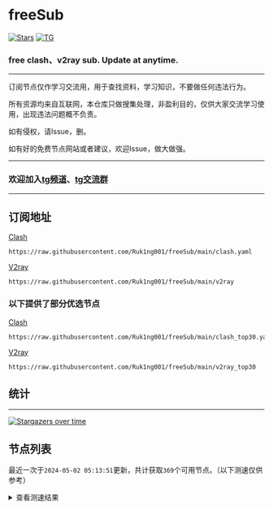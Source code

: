 # freeSub
[![Stars](https://img.shields.io/github/stars/Ruk1ng001/freeSub)](https://github.com/Ruk1ng001/freeSub/stargazers)
[![TG](https://img.shields.io/badge/Telegram-gray?logo=Telegram)](https://t.me/Ruk1ng001)
### free clash、v2ray sub. Update at anytime.

---

订阅节点仅作学习交流用，用于查找资料，学习知识，不要做任何违法行为。

所有资源均来自互联网，本仓库只做搜集处理，非盈利目的，仅供大家交流学习使用，出现违法问题概不负责。

如有侵权，请Issue，删。

如有好的免费节点网站或者建议，欢迎Issue，做大做强。

---

### 欢迎加入[tg频道](https://t.me/Ruk1ng001)、[tg交流群](https://t.me/+-e-b04EE5Cw2NmU1)

---

## 订阅地址
[Clash](https://raw.githubusercontent.com/Ruk1ng001/freeSub/main/clash.yaml)
```
https://raw.githubusercontent.com/Ruk1ng001/freeSub/main/clash.yaml
```
[V2ray](https://raw.githubusercontent.com/Ruk1ng001/freeSub/main/v2ray)
```
https://raw.githubusercontent.com/Ruk1ng001/freeSub/main/v2ray
```
### 以下提供了部分优选节点

[Clash](https://raw.githubusercontent.com/Ruk1ng001/freeSub/main/clash_top30.yaml)
```
https://raw.githubusercontent.com/Ruk1ng001/freeSub/main/clash_top30.yaml
```
[V2ray](https://raw.githubusercontent.com/Ruk1ng001/freeSub/main/v2ray_top30)
```
https://raw.githubusercontent.com/Ruk1ng001/freeSub/main/v2ray_top30
```

## 统计

---

[![Stargazers over time](https://starchart.cc/Ruk1ng001/freeSub.svg)](https://starchart.cc/Ruk1ng001/freeSub)

## 节点列表

最近一次于`2024-05-02 05:13:51`更新，共计获取`369`个可用节点。（以下测速仅供参考）

<details> <summary>查看测速结果</summary>

| 序号 | 节点 | 带宽 | 延迟 |
|:--:|:--:|:--:|:--:|
 | 1 | github.com/Ruk1ng001_626559234 | 2.06MB/s | 340.00ms |
 | 2 | github.com/Ruk1ng001_856261957 | 1.99MB/s | 361.00ms |
 | 3 | github.com/Ruk1ng001_2985772439 | 1.96MB/s | 341.00ms |
 | 4 | github.com/Ruk1ng001_2369171920 | 1.93MB/s | 349.00ms |
 | 5 | github.com/Ruk1ng001_3296524446 | 1.78MB/s | 406.00ms |
 | 6 | github.com/Ruk1ng001_4217507469 | 1.73MB/s | 402.00ms |
 | 7 | github.com/Ruk1ng001_1453958981 | 1.66MB/s | 453.00ms |
 | 8 | github.com/Ruk1ng001_2178163495 | 1.65MB/s | 413.00ms |
 | 9 | github.com/Ruk1ng001_138898346 | 1.64MB/s | 391.00ms |
 | 10 | github.com/Ruk1ng001_2462725052 | 1.61MB/s | 438.00ms |
 | 11 | github.com/Ruk1ng001_2421155418 | 1.59MB/s | 409.00ms |
 | 12 | github.com/Ruk1ng001_721721170 | 1.51MB/s | 326.00ms |
 | 13 | github.com/Ruk1ng001_2688304664 | 1.49MB/s | 499.00ms |
 | 14 | github.com/Ruk1ng001_3577859919 | 1.46MB/s | 278.00ms |
 | 15 | github.com/Ruk1ng001_941228132 | 1.43MB/s | 272.00ms |
 | 16 | github.com/Ruk1ng001_3860727658 | 1.43MB/s | 443.00ms |
 | 17 | github.com/Ruk1ng001_2690418513 | 1.43MB/s | 446.00ms |
 | 18 | github.com/Ruk1ng001_2071703730 | 1.43MB/s | 519.00ms |
 | 19 | github.com/Ruk1ng001_924727498 | 1.41MB/s | 524.00ms |
 | 20 | github.com/Ruk1ng001_2637886182 | 1.41MB/s | 521.00ms |
 | 21 | github.com/Ruk1ng001_2585037498 | 1.40MB/s | 488.00ms |
 | 22 | github.com/Ruk1ng001_4043686552 | 1.40MB/s | 408.00ms |
 | 23 | github.com/Ruk1ng001_2738419366 | 1.35MB/s | 497.00ms |
 | 24 | github.com/Ruk1ng001_3539510486 | 1.32MB/s | 560.00ms |
 | 25 | github.com/Ruk1ng001_3223187559 | 1.30MB/s | 429.00ms |
 | 26 | github.com/Ruk1ng001_3038225484 | 1.30MB/s | 542.00ms |
 | 27 | github.com/Ruk1ng001_1948467440 | 1.28MB/s | 454.00ms |
 | 28 | github.com/Ruk1ng001_1419532988 | 1.28MB/s | 569.00ms |
 | 29 | github.com/Ruk1ng001_3350958842 | 1.26MB/s | 511.00ms |
 | 30 | github.com/Ruk1ng001_2583043677 | 1.24MB/s | 607.00ms |
 | 31 | github.com/Ruk1ng001_902969504 | 1.21MB/s | 359.00ms |
 | 32 | github.com/Ruk1ng001_3777618365 | 1.21MB/s | 453.00ms |
 | 33 | github.com/Ruk1ng001_777700868 | 1.19MB/s | 381.00ms |
 | 34 | github.com/Ruk1ng001_782415132 | 1.18MB/s | 442.00ms |
 | 35 | github.com/Ruk1ng001_1584523613 | 1.18MB/s | 444.00ms |
 | 36 | github.com/Ruk1ng001_287266376 | 1.17MB/s | 511.00ms |
 | 37 | github.com/Ruk1ng001_1686614806 | 1.17MB/s | 411.00ms |
 | 38 | github.com/Ruk1ng001_2245605695 | 1.16MB/s | 378.00ms |
 | 39 | github.com/Ruk1ng001_3823499304 | 1.12MB/s | 749.00ms |
 | 40 | github.com/Ruk1ng001_125156137 | 1.11MB/s | 561.00ms |
 | 41 | github.com/Ruk1ng001_71355846 | 1.04MB/s | 686.00ms |
 | 42 | github.com/Ruk1ng001_4267661144 | 1.04MB/s | 380.00ms |
 | 43 | github.com/Ruk1ng001_2394693661 | 1.04MB/s | 672.00ms |
 | 44 | github.com/Ruk1ng001_3811467450 | 1.03MB/s | 689.00ms |
 | 45 | github.com/Ruk1ng001_2157809990 | 1.00MB/s | 699.00ms |
 | 46 | github.com/Ruk1ng001_1964030541 | 1017.28KB/s | 498.00ms |
 | 47 | github.com/Ruk1ng001_1060809384 | 1010.22KB/s | 623.00ms |
 | 48 | github.com/Ruk1ng001_1182001113 | 1007.75KB/s | 598.00ms |
 | 49 | github.com/Ruk1ng001_1222340813 | 999.87KB/s | 749.00ms |
 | 50 | github.com/Ruk1ng001_2406887369 | 989.84KB/s | 773.00ms |
 | 51 | github.com/Ruk1ng001_2538090666 | 982.23KB/s | 503.00ms |
 | 52 | github.com/Ruk1ng001_2658089114 | 968.16KB/s | 818.00ms |
 | 53 | github.com/Ruk1ng001_1708283347 | 938.85KB/s | 490.00ms |
 | 54 | github.com/Ruk1ng001_3617853271 | 936.38KB/s | 691.00ms |
 | 55 | github.com/Ruk1ng001_2686558329 | 935.25KB/s | 709.00ms |
 | 56 | github.com/Ruk1ng001_729393078 | 931.73KB/s | 472.00ms |
 | 57 | github.com/Ruk1ng001_2528855050 | 919.21KB/s | 903.00ms |
 | 58 | github.com/Ruk1ng001_1788757087 | 915.47KB/s | 375.00ms |
 | 59 | github.com/Ruk1ng001_84355924 | 874.58KB/s | 628.00ms |
 | 60 | github.com/Ruk1ng001_965813211 | 858.09KB/s | 490.00ms |
 | 61 | github.com/Ruk1ng001_2429767849 | 848.59KB/s | 777.00ms |
 | 62 | github.com/Ruk1ng001_3780061780 | 844.33KB/s | 733.00ms |
 | 63 | github.com/Ruk1ng001_1435278059 | 827.38KB/s | 774.00ms |
 | 64 | github.com/Ruk1ng001_2533587589 | 822.17KB/s | 614.00ms |
 | 65 | github.com/Ruk1ng001_1132634313 | 820.49KB/s | 936.00ms |
 | 66 | github.com/Ruk1ng001_4123379038 | 804.84KB/s | 493.00ms |
 | 67 | github.com/Ruk1ng001_3907987010 | 802.93KB/s | 769.00ms |
 | 68 | github.com/Ruk1ng001_2744950859 | 796.77KB/s | 832.00ms |
 | 69 | github.com/Ruk1ng001_1233879076 | 787.06KB/s | 688.00ms |
 | 70 | github.com/Ruk1ng001_453848929 | 783.97KB/s | 1005.00ms |
 | 71 | github.com/Ruk1ng001_2690750277 | 780.59KB/s | 262.00ms |
 | 72 | github.com/Ruk1ng001_1265275815 | 775.54KB/s | 596.00ms |
 | 73 | github.com/Ruk1ng001_1938509145 | 773.68KB/s | 317.00ms |
 | 74 | github.com/Ruk1ng001_3953129174 | 772.93KB/s | 697.00ms |
 | 75 | github.com/Ruk1ng001_703600976 | 764.09KB/s | 655.00ms |
 | 76 | github.com/Ruk1ng001_2356634354 | 757.00KB/s | 836.00ms |
 | 77 | github.com/Ruk1ng001_3885862084 | 751.85KB/s | 761.00ms |
 | 78 | github.com/Ruk1ng001_3837465009 | 748.90KB/s | 745.00ms |
 | 79 | github.com/Ruk1ng001_1125465398 | 745.87KB/s | 369.00ms |
 | 80 | github.com/Ruk1ng001_986862858 | 744.15KB/s | 514.00ms |
 | 81 | github.com/Ruk1ng001_816734664 | 738.68KB/s | 487.00ms |
 | 82 | github.com/Ruk1ng001_312756856 | 736.24KB/s | 1117.00ms |
 | 83 | github.com/Ruk1ng001_913949734 | 734.46KB/s | 1000.00ms |
 | 84 | github.com/Ruk1ng001_3676143946 | 722.18KB/s | 1104.00ms |
 | 85 | github.com/Ruk1ng001_3255661347 | 717.13KB/s | 1061.00ms |
 | 86 | github.com/Ruk1ng001_3265229179 | 715.25KB/s | 876.00ms |
 | 87 | github.com/Ruk1ng001_2999369665 | 713.19KB/s | 1011.00ms |
 | 88 | github.com/Ruk1ng001_1043516510 | 710.52KB/s | 1018.00ms |
 | 89 | github.com/Ruk1ng001_1303578646 | 707.26KB/s | 1064.00ms |
 | 90 | github.com/Ruk1ng001_549349443 | 704.38KB/s | 854.00ms |
 | 91 | github.com/Ruk1ng001_402196054 | 682.65KB/s | 437.00ms |
 | 92 | github.com/Ruk1ng001_2686546267 | 676.88KB/s | 1052.00ms |
 | 93 | github.com/Ruk1ng001_24015290 | 669.10KB/s | 865.00ms |
 | 94 | github.com/Ruk1ng001_2003673791 | 660.70KB/s | 840.00ms |
 | 95 | github.com/Ruk1ng001_3470745775 | 648.71KB/s | 870.00ms |
 | 96 | github.com/Ruk1ng001_2408252289 | 642.32KB/s | 1252.00ms |
 | 97 | github.com/Ruk1ng001_2107041568 | 642.14KB/s | 1265.00ms |
 | 98 | github.com/Ruk1ng001_3418758974 | 631.20KB/s | 1050.00ms |
 | 99 | github.com/Ruk1ng001_1252535775 | 630.46KB/s | 1305.00ms |
 | 100 | github.com/Ruk1ng001_1474289780 | 627.31KB/s | 1044.00ms |
 | 101 | github.com/Ruk1ng001_1733174884 | 622.32KB/s | 1033.00ms |
 | 102 | github.com/Ruk1ng001_1629869478 | 621.36KB/s | 964.00ms |
 | 103 | github.com/Ruk1ng001_3308827420 | 620.99KB/s | 909.00ms |
 | 104 | github.com/Ruk1ng001_2889246928 | 611.56KB/s | 1301.00ms |
 | 105 | github.com/Ruk1ng001_409156250 | 609.93KB/s | 1123.00ms |
 | 106 | github.com/Ruk1ng001_620704647 | 592.83KB/s | 872.00ms |
 | 107 | github.com/Ruk1ng001_3022878362 | 586.35KB/s | 1048.00ms |
 | 108 | github.com/Ruk1ng001_4254612172 | 584.36KB/s | 1120.00ms |
 | 109 | github.com/Ruk1ng001_636729073 | 569.40KB/s | 513.00ms |
 | 110 | github.com/Ruk1ng001_3083510873 | 568.42KB/s | 948.00ms |
 | 111 | github.com/Ruk1ng001_1899337013 | 561.14KB/s | 1117.00ms |
 | 112 | github.com/Ruk1ng001_2643312922 | 559.68KB/s | 940.00ms |
 | 113 | github.com/Ruk1ng001_2986819677 | 550.49KB/s | 1082.00ms |
 | 114 | github.com/Ruk1ng001_2256819001 | 549.31KB/s | 1359.00ms |
 | 115 | github.com/Ruk1ng001_1295306959 | 542.69KB/s | 1452.00ms |
 | 116 | github.com/Ruk1ng001_3394984814 | 528.78KB/s | 1106.00ms |
 | 117 | github.com/Ruk1ng001_436660577 | 528.55KB/s | 553.00ms |
 | 118 | github.com/Ruk1ng001_2605417371 | 525.07KB/s | 1484.00ms |
 | 119 | github.com/Ruk1ng001_2698696650 | 523.30KB/s | 1420.00ms |
 | 120 | github.com/Ruk1ng001_3213306924 | 523.18KB/s | 1010.00ms |
 | 121 | github.com/Ruk1ng001_4192775978 | 521.02KB/s | 1273.00ms |
 | 122 | github.com/Ruk1ng001_2308501734 | 521.00KB/s | 1479.00ms |
 | 123 | github.com/Ruk1ng001_307022608 | 520.95KB/s | 1448.00ms |
 | 124 | github.com/Ruk1ng001_2194615537 | 517.53KB/s | 1477.00ms |
 | 125 | github.com/Ruk1ng001_1734840782 | 516.09KB/s | 1036.00ms |
 | 126 | github.com/Ruk1ng001_3807711853 | 515.08KB/s | 1070.00ms |
 | 127 | github.com/Ruk1ng001_3889678921 | 513.25KB/s | 1494.00ms |
 | 128 | github.com/Ruk1ng001_459534470 | 512.04KB/s | 1495.00ms |
 | 129 | github.com/Ruk1ng001_1472351678 | 512.01KB/s | 1506.00ms |
 | 130 | github.com/Ruk1ng001_3566373851 | 509.36KB/s | 1175.00ms |
 | 131 | github.com/Ruk1ng001_2289978129 | 508.72KB/s | 1117.00ms |
 | 132 | github.com/Ruk1ng001_368365411 | 504.78KB/s | 1584.00ms |
 | 133 | github.com/Ruk1ng001_3773318312 | 503.89KB/s | 975.00ms |
 | 134 | github.com/Ruk1ng001_2335093990 | 502.96KB/s | 1134.00ms |
 | 135 | github.com/Ruk1ng001_1397889987 | 501.46KB/s | 1590.00ms |
 | 136 | github.com/Ruk1ng001_2193625575 | 500.61KB/s | 1537.00ms |
 | 137 | github.com/Ruk1ng001_1964372552 | 494.11KB/s | 1072.00ms |
 | 138 | github.com/Ruk1ng001_2479152281 | 494.01KB/s | 1006.00ms |
 | 139 | github.com/Ruk1ng001_768368041 | 490.98KB/s | 1147.00ms |
 | 140 | github.com/Ruk1ng001_3119109947 | 487.92KB/s | 1619.00ms |
 | 141 | github.com/Ruk1ng001_102376345 | 486.51KB/s | 699.00ms |
 | 142 | github.com/Ruk1ng001_1034331182 | 486.31KB/s | 1521.00ms |
 | 143 | github.com/Ruk1ng001_470856959 | 484.71KB/s | 1133.00ms |
 | 144 | github.com/Ruk1ng001_3417204599 | 480.75KB/s | 1253.00ms |
 | 145 | github.com/Ruk1ng001_1445413632 | 476.43KB/s | 1090.00ms |
 | 146 | github.com/Ruk1ng001_1948204665 | 473.88KB/s | 584.00ms |
 | 147 | github.com/Ruk1ng001_2156494072 | 473.86KB/s | 725.00ms |
 | 148 | github.com/Ruk1ng001_3844933833 | 472.74KB/s | 1065.00ms |
 | 149 | github.com/Ruk1ng001_100610302 | 472.54KB/s | 1233.00ms |
 | 150 | github.com/Ruk1ng001_2526234713 | 470.48KB/s | 1114.00ms |
 | 151 | github.com/Ruk1ng001_2054894954 | 465.25KB/s | 1714.00ms |
 | 152 | github.com/Ruk1ng001_4063309201 | 463.48KB/s | 1490.00ms |
 | 153 | github.com/Ruk1ng001_4272975566 | 463.34KB/s | 1410.00ms |
 | 154 | github.com/Ruk1ng001_775476669 | 458.86KB/s | 1579.00ms |
 | 155 | github.com/Ruk1ng001_3412803857 | 452.19KB/s | 621.00ms |
 | 156 | github.com/Ruk1ng001_2183745117 | 451.89KB/s | 1531.00ms |
 | 157 | github.com/Ruk1ng001_832263432 | 448.08KB/s | 1013.00ms |
 | 158 | github.com/Ruk1ng001_2674404594 | 444.06KB/s | 1168.00ms |
 | 159 | github.com/Ruk1ng001_1183798821 | 432.88KB/s | 1204.00ms |
 | 160 | github.com/Ruk1ng001_2172465582 | 432.58KB/s | 1614.00ms |
 | 161 | github.com/Ruk1ng001_3523461818 | 432.46KB/s | 1743.00ms |
 | 162 | github.com/Ruk1ng001_2173769711 | 431.70KB/s | 564.00ms |
 | 163 | github.com/Ruk1ng001_1073258103 | 426.21KB/s | 1898.00ms |
 | 164 | github.com/Ruk1ng001_2210519284 | 425.93KB/s | 1810.00ms |
 | 165 | github.com/Ruk1ng001_636687194 | 418.87KB/s | 1399.00ms |
 | 166 | github.com/Ruk1ng001_3564040109 | 418.83KB/s | 708.00ms |
 | 167 | github.com/Ruk1ng001_3802589557 | 414.18KB/s | 1121.00ms |
 | 168 | github.com/Ruk1ng001_34491053 | 413.82KB/s | 720.00ms |
 | 169 | github.com/Ruk1ng001_796916901 | 413.79KB/s | 750.00ms |
 | 170 | github.com/Ruk1ng001_1344038030 | 411.25KB/s | 1984.00ms |
 | 171 | github.com/Ruk1ng001_706619102 | 409.20KB/s | 1213.00ms |
 | 172 | github.com/Ruk1ng001_3768335150 | 408.04KB/s | 1248.00ms |
 | 173 | github.com/Ruk1ng001_3242588350 | 406.46KB/s | 1145.00ms |
 | 174 | github.com/Ruk1ng001_1108544810 | 402.14KB/s | 749.00ms |
 | 175 | github.com/Ruk1ng001_1895037706 | 401.14KB/s | 1892.00ms |
 | 176 | github.com/Ruk1ng001_2601526035 | 401.06KB/s | 1263.00ms |
 | 177 | github.com/Ruk1ng001_2293490 | 400.97KB/s | 1655.00ms |
 | 178 | github.com/Ruk1ng001_2013146544 | 398.47KB/s | 751.00ms |
 | 179 | github.com/Ruk1ng001_3152560726 | 397.89KB/s | 1241.00ms |
 | 180 | github.com/Ruk1ng001_838451797 | 397.39KB/s | 1229.00ms |
 | 181 | github.com/Ruk1ng001_290234292 | 396.88KB/s | 1258.00ms |
 | 182 | github.com/Ruk1ng001_2997387401 | 394.71KB/s | 2259.00ms |
 | 183 | github.com/Ruk1ng001_2851247785 | 391.93KB/s | 1266.00ms |
 | 184 | github.com/Ruk1ng001_2169729272 | 390.78KB/s | 1246.00ms |
 | 185 | github.com/Ruk1ng001_2839365091 | 390.73KB/s | 1267.00ms |
 | 186 | github.com/Ruk1ng001_1207854352 | 390.06KB/s | 1284.00ms |
 | 187 | github.com/Ruk1ng001_2029743534 | 389.51KB/s | 1272.00ms |
 | 188 | github.com/Ruk1ng001_3750721354 | 388.26KB/s | 1261.00ms |
 | 189 | github.com/Ruk1ng001_2402968797 | 387.44KB/s | 1219.00ms |
 | 190 | github.com/Ruk1ng001_2121237236 | 386.25KB/s | 1240.00ms |
 | 191 | github.com/Ruk1ng001_2370224758 | 385.05KB/s | 1279.00ms |
 | 192 | github.com/Ruk1ng001_3341356825 | 384.06KB/s | 1289.00ms |
 | 193 | github.com/Ruk1ng001_2764824157 | 383.84KB/s | 1224.00ms |
 | 194 | github.com/Ruk1ng001_1278859682 | 383.54KB/s | 1283.00ms |
 | 195 | github.com/Ruk1ng001_4277850323 | 377.43KB/s | 1960.00ms |
 | 196 | github.com/Ruk1ng001_511116049 | 374.53KB/s | 1266.00ms |
 | 197 | github.com/Ruk1ng001_1477765778 | 373.45KB/s | 622.00ms |
 | 198 | github.com/Ruk1ng001_2908148325 | 372.80KB/s | 1213.00ms |
 | 199 | github.com/Ruk1ng001_3526421595 | 371.43KB/s | 1261.00ms |
 | 200 | github.com/Ruk1ng001_3261594282 | 366.94KB/s | 1224.00ms |
 | 201 | github.com/Ruk1ng001_1177855480 | 366.79KB/s | 1236.00ms |
 | 202 | github.com/Ruk1ng001_3608246380 | 365.37KB/s | 1264.00ms |
 | 203 | github.com/Ruk1ng001_3892546547 | 365.16KB/s | 1267.00ms |
 | 204 | github.com/Ruk1ng001_3574686635 | 365.06KB/s | 1296.00ms |
 | 205 | github.com/Ruk1ng001_213571457 | 364.80KB/s | 1254.00ms |
 | 206 | github.com/Ruk1ng001_2742647270 | 363.33KB/s | 1227.00ms |
 | 207 | github.com/Ruk1ng001_2548594393 | 363.01KB/s | 1231.00ms |
 | 208 | github.com/Ruk1ng001_2650303127 | 362.45KB/s | 1249.00ms |
 | 209 | github.com/Ruk1ng001_913580737 | 362.43KB/s | 1291.00ms |
 | 210 | github.com/Ruk1ng001_99717500 | 361.95KB/s | 1262.00ms |
 | 211 | github.com/Ruk1ng001_481140738 | 361.79KB/s | 1268.00ms |
 | 212 | github.com/Ruk1ng001_3139979132 | 361.64KB/s | 1278.00ms |
 | 213 | github.com/Ruk1ng001_1839802396 | 361.32KB/s | 1278.00ms |
 | 214 | github.com/Ruk1ng001_1674449148 | 361.17KB/s | 1255.00ms |
 | 215 | github.com/Ruk1ng001_960175843 | 360.95KB/s | 1258.00ms |
 | 216 | github.com/Ruk1ng001_3319569157 | 359.90KB/s | 1779.00ms |
 | 217 | github.com/Ruk1ng001_3243775310 | 359.48KB/s | 1261.00ms |
 | 218 | github.com/Ruk1ng001_678742187 | 359.22KB/s | 1252.00ms |
 | 219 | github.com/Ruk1ng001_2079142366 | 359.13KB/s | 1268.00ms |
 | 220 | github.com/Ruk1ng001_447541965 | 358.76KB/s | 1250.00ms |
 | 221 | github.com/Ruk1ng001_47739984 | 358.60KB/s | 1291.00ms |
 | 222 | github.com/Ruk1ng001_1388105328 | 358.39KB/s | 1276.00ms |
 | 223 | github.com/Ruk1ng001_1997544007 | 358.37KB/s | 1306.00ms |
 | 224 | github.com/Ruk1ng001_3003491166 | 356.10KB/s | 1219.00ms |
 | 225 | github.com/Ruk1ng001_3911308321 | 355.82KB/s | 1277.00ms |
 | 226 | github.com/Ruk1ng001_2407376549 | 354.57KB/s | 1247.00ms |
 | 227 | github.com/Ruk1ng001_306812778 | 354.41KB/s | 1581.00ms |
 | 228 | github.com/Ruk1ng001_2978354043 | 353.90KB/s | 1232.00ms |
 | 229 | github.com/Ruk1ng001_2528650115 | 352.46KB/s | 1680.00ms |
 | 230 | github.com/Ruk1ng001_1656816604 | 351.55KB/s | 1277.00ms |
 | 231 | github.com/Ruk1ng001_2693051642 | 351.26KB/s | 1340.00ms |
 | 232 | github.com/Ruk1ng001_1631711533 | 350.81KB/s | 1350.00ms |
 | 233 | github.com/Ruk1ng001_3190247700 | 350.11KB/s | 1792.00ms |
 | 234 | github.com/Ruk1ng001_1756145984 | 349.37KB/s | 1935.00ms |
 | 235 | github.com/Ruk1ng001_3115135129 | 348.93KB/s | 1729.00ms |
 | 236 | github.com/Ruk1ng001_4160260175 | 348.46KB/s | 2114.00ms |
 | 237 | github.com/Ruk1ng001_4212271000 | 348.37KB/s | 1331.00ms |
 | 238 | github.com/Ruk1ng001_4212502980 | 345.27KB/s | 1428.00ms |
 | 239 | github.com/Ruk1ng001_3012211122 | 343.04KB/s | 1327.00ms |
 | 240 | github.com/Ruk1ng001_1250440735 | 341.20KB/s | 1328.00ms |
 | 241 | github.com/Ruk1ng001_1413849206 | 339.70KB/s | 1816.00ms |
 | 242 | github.com/Ruk1ng001_3936522299 | 338.97KB/s | 1515.00ms |
 | 243 | github.com/Ruk1ng001_2940061805 | 338.06KB/s | 1703.00ms |
 | 244 | github.com/Ruk1ng001_267169561 | 336.96KB/s | 1394.00ms |
 | 245 | github.com/Ruk1ng001_3269726073 | 336.59KB/s | 1897.00ms |
 | 246 | github.com/Ruk1ng001_2523196588 | 336.50KB/s | 1406.00ms |
 | 247 | github.com/Ruk1ng001_3897029173 | 335.57KB/s | 1992.00ms |
 | 248 | github.com/Ruk1ng001_4081033606 | 331.92KB/s | 2015.00ms |
 | 249 | github.com/Ruk1ng001_2474350416 | 331.55KB/s | 1971.00ms |
 | 250 | github.com/Ruk1ng001_2094322452 | 331.45KB/s | 1988.00ms |
 | 251 | github.com/Ruk1ng001_1184670343 | 328.54KB/s | 1751.00ms |
 | 252 | github.com/Ruk1ng001_424123279 | 326.48KB/s | 1767.00ms |
 | 253 | github.com/Ruk1ng001_2679557322 | 326.14KB/s | 1748.00ms |
 | 254 | github.com/Ruk1ng001_631225714 | 326.01KB/s | 1570.00ms |
 | 255 | github.com/Ruk1ng001_3238507946 | 315.97KB/s | 915.00ms |
 | 256 | github.com/Ruk1ng001_1616407654 | 315.23KB/s | 2242.00ms |
 | 257 | github.com/Ruk1ng001_2006892154 | 314.81KB/s | 1964.00ms |
 | 258 | github.com/Ruk1ng001_663807944 | 312.26KB/s | 1987.00ms |
 | 259 | github.com/Ruk1ng001_1372135638 | 312.10KB/s | 1826.00ms |
 | 260 | github.com/Ruk1ng001_1616468470 | 311.64KB/s | 1878.00ms |
 | 261 | github.com/Ruk1ng001_1166374768 | 311.30KB/s | 1981.00ms |
 | 262 | github.com/Ruk1ng001_3474159490 | 310.74KB/s | 1776.00ms |
 | 263 | github.com/Ruk1ng001_733165458 | 310.13KB/s | 1460.00ms |
 | 264 | github.com/Ruk1ng001_390994783 | 305.31KB/s | 2368.00ms |
 | 265 | github.com/Ruk1ng001_1283837981 | 304.19KB/s | 1719.00ms |
 | 266 | github.com/Ruk1ng001_1356209761 | 300.83KB/s | 1116.00ms |
 | 267 | github.com/Ruk1ng001_233576226 | 298.15KB/s | 763.00ms |
 | 268 | github.com/Ruk1ng001_1360201207 | 297.88KB/s | 1188.00ms |
 | 269 | github.com/Ruk1ng001_2963130294 | 293.69KB/s | 1747.00ms |
 | 270 | github.com/Ruk1ng001_3718325696 | 287.31KB/s | 1265.00ms |
 | 271 | github.com/Ruk1ng001_2980013995 | 287.21KB/s | 1861.00ms |
 | 272 | github.com/Ruk1ng001_990437247 | 270.43KB/s | 2161.00ms |
 | 273 | github.com/Ruk1ng001_608108966 | 268.35KB/s | 746.00ms |
 | 274 | github.com/Ruk1ng001_1151839670 | 256.05KB/s | 908.00ms |
 | 275 | github.com/Ruk1ng001_679359252 | 255.62KB/s | 698.00ms |
 | 276 | github.com/Ruk1ng001_3122360602 | 254.60KB/s | 993.00ms |
 | 277 | github.com/Ruk1ng001_4223072383 | 252.28KB/s | 1469.00ms |
 | 278 | github.com/Ruk1ng001_1022491906 | 250.29KB/s | 1414.00ms |
 | 279 | github.com/Ruk1ng001_1377593213 | 238.16KB/s | 1807.00ms |
 | 280 | github.com/Ruk1ng001_1841722393 | 236.95KB/s | 2092.00ms |
 | 281 | github.com/Ruk1ng001_3321698845 | 233.27KB/s | 2122.00ms |
 | 282 | github.com/Ruk1ng001_3578822674 | 226.58KB/s | 1053.00ms |
 | 283 | github.com/Ruk1ng001_2882508972 | 223.32KB/s | 2061.00ms |
 | 284 | github.com/Ruk1ng001_2836989322 | 216.77KB/s | 882.00ms |
 | 285 | github.com/Ruk1ng001_560730383 | 213.21KB/s | 828.00ms |
 | 286 | github.com/Ruk1ng001_1866673786 | 213.01KB/s | 608.00ms |
 | 287 | github.com/Ruk1ng001_4207798867 | 212.73KB/s | 580.00ms |
 | 288 | github.com/Ruk1ng001_3403732652 | 212.11KB/s | 2105.00ms |
 | 289 | github.com/Ruk1ng001_2457371901 | 212.01KB/s | 664.00ms |
 | 290 | github.com/Ruk1ng001_2504997935 | 211.15KB/s | 2125.00ms |
 | 291 | github.com/Ruk1ng001_3524710226 | 208.13KB/s | 929.00ms |
 | 292 | github.com/Ruk1ng001_2209507385 | 202.30KB/s | 1878.00ms |
 | 293 | github.com/Ruk1ng001_3574727745 | 190.42KB/s | 2009.00ms |
 | 294 | github.com/Ruk1ng001_1345870304 | 190.34KB/s | 2028.00ms |
 | 295 | github.com/Ruk1ng001_3664318348 | 181.98KB/s | 823.00ms |
 | 296 | github.com/Ruk1ng001_232530589 | 176.81KB/s | 1477.00ms |
 | 297 | github.com/Ruk1ng001_508957716 | 173.93KB/s | 1163.00ms |
 | 298 | github.com/Ruk1ng001_2762966185 | 170.48KB/s | 558.00ms |
 | 299 | github.com/Ruk1ng001_3194308421 | 170.47KB/s | 334.00ms |
 | 300 | github.com/Ruk1ng001_458337430 | 170.35KB/s | 498.00ms |
 | 301 | github.com/Ruk1ng001_113170466 | 169.80KB/s | 470.00ms |
 | 302 | github.com/Ruk1ng001_2444288737 | 167.81KB/s | 1947.00ms |
 | 303 | github.com/Ruk1ng001_3164455598 | 162.66KB/s | 2149.00ms |
 | 304 | github.com/Ruk1ng001_2225779200 | 156.02KB/s | 1503.00ms |
 | 305 | github.com/Ruk1ng001_194184434 | 153.78KB/s | 1232.00ms |
 | 306 | github.com/Ruk1ng001_691210972 | 150.97KB/s | 1410.00ms |
 | 307 | github.com/Ruk1ng001_3016418717 | 147.58KB/s | 2014.00ms |
 | 308 | github.com/Ruk1ng001_871413258 | 147.31KB/s | 2649.00ms |
 | 309 | github.com/Ruk1ng001_4202100477 | 146.70KB/s | 2048.00ms |
 | 310 | github.com/Ruk1ng001_1305101242 | 145.53KB/s | 2321.00ms |
 | 311 | github.com/Ruk1ng001_819871084 | 142.24KB/s | 1522.00ms |
 | 312 | github.com/Ruk1ng001_3789899981 | 138.90KB/s | 1850.00ms |
 | 313 | github.com/Ruk1ng001_1410689449 | 138.77KB/s | 1452.00ms |
 | 314 | github.com/Ruk1ng001_3268738323 | 134.87KB/s | 2470.00ms |
 | 315 | github.com/Ruk1ng001_1844541097 | 132.20KB/s | 774.00ms |
 | 316 | github.com/Ruk1ng001_862005167 | 129.23KB/s | 1518.00ms |
 | 317 | github.com/Ruk1ng001_2386156489 | 128.10KB/s | 791.00ms |
 | 318 | github.com/Ruk1ng001_2784059823 | 127.87KB/s | 353.00ms |
 | 319 | github.com/Ruk1ng001_368458161 | 127.87KB/s | 469.00ms |
 | 320 | github.com/Ruk1ng001_2429320888 | 126.94KB/s | 668.00ms |
 | 321 | github.com/Ruk1ng001_2154858688 | 126.79KB/s | 2610.00ms |
 | 322 | github.com/Ruk1ng001_2594066227 | 120.98KB/s | 2547.00ms |
 | 323 | github.com/Ruk1ng001_3117454418 | 120.31KB/s | 2419.00ms |
 | 324 | github.com/Ruk1ng001_1476164463 | 119.32KB/s | 2170.00ms |
 | 325 | github.com/Ruk1ng001_3756949985 | 115.51KB/s | 1902.00ms |
 | 326 | github.com/Ruk1ng001_2657420622 | 114.84KB/s | 1174.00ms |
 | 327 | github.com/Ruk1ng001_1716491296 | 112.50KB/s | 1234.00ms |
 | 328 | github.com/Ruk1ng001_1032828922 | 111.64KB/s | 1113.00ms |
 | 329 | github.com/Ruk1ng001_2019265033 | 109.65KB/s | 1493.00ms |
 | 330 | github.com/Ruk1ng001_2669791306 | 103.26KB/s | 1936.00ms |
 | 331 | github.com/Ruk1ng001_3325683886 | 101.25KB/s | 1120.00ms |
 | 332 | github.com/Ruk1ng001_2799089056 | 99.77KB/s | 2252.00ms |
 | 333 | github.com/Ruk1ng001_3184304956 | 99.07KB/s | 2741.00ms |
 | 334 | github.com/Ruk1ng001_89857878 | 98.92KB/s | 2734.00ms |
 | 335 | github.com/Ruk1ng001_880618872 | 98.02KB/s | 1407.00ms |
 | 336 | github.com/Ruk1ng001_4006842534 | 96.71KB/s | 795.00ms |
 | 337 | github.com/Ruk1ng001_1388672434 | 94.07KB/s | 789.00ms |
 | 338 | github.com/Ruk1ng001_1261727584 | 90.89KB/s | 1472.00ms |
 | 339 | github.com/Ruk1ng001_3362003740 | 85.80KB/s | 691.00ms |
 | 340 | github.com/Ruk1ng001_2245971848 | 85.29KB/s | 240.00ms |
 | 341 | github.com/Ruk1ng001_897735436 | 85.18KB/s | 297.00ms |
 | 342 | github.com/Ruk1ng001_863153199 | 84.87KB/s | 304.00ms |
 | 343 | github.com/Ruk1ng001_2269129838 | 84.83KB/s | 571.00ms |
 | 344 | github.com/Ruk1ng001_1372504354 | 84.09KB/s | 1699.00ms |
 | 345 | github.com/Ruk1ng001_643312597 | 81.45KB/s | 2706.00ms |
 | 346 | github.com/Ruk1ng001_3567465235 | 80.88KB/s | 2542.00ms |
 | 347 | github.com/Ruk1ng001_1275010041 | 70.19KB/s | 2788.00ms |
 | 348 | github.com/Ruk1ng001_3844417978 | 68.41KB/s | 1788.00ms |
 | 349 | github.com/Ruk1ng001_776407914 | 68.14KB/s | 2649.00ms |
 | 350 | github.com/Ruk1ng001_2503489883 | 67.08KB/s | 2004.00ms |
 | 351 | github.com/Ruk1ng001_3996350288 | 65.20KB/s | 1626.00ms |
 | 352 | github.com/Ruk1ng001_1195990458 | 63.34KB/s | 2595.00ms |
 | 353 | github.com/Ruk1ng001_3114606711 | 58.06KB/s | 2442.00ms |
 | 354 | github.com/Ruk1ng001_398970105 | 54.75KB/s | 1849.00ms |
 | 355 | github.com/Ruk1ng001_2348733473 | 54.74KB/s | 472.00ms |
 | 356 | github.com/Ruk1ng001_2763158023 | 54.57KB/s | 555.00ms |
 | 357 | github.com/Ruk1ng001_3179125206 | 53.96KB/s | 1330.00ms |
 | 358 |  | N/A | N/A |
 | 359 |  | N/A | N/A |
 | 360 |  | N/A | N/A |
 | 361 |  | N/A | N/A |
 | 362 |  | N/A | N/A |
 | 363 |  | N/A | N/A |
 | 364 |  | N/A | N/A |
 | 365 |  | N/A | N/A |
 | 366 |  | N/A | N/A |
 | 367 |  | N/A | N/A |
 | 368 |  | N/A | N/A |
 | 369 |  | N/A | N/A |


</details>
